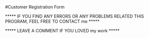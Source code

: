 #Customer Registration Form


***** IF YOU FIND ANY ERRORS OR ANY PROBLEMS RELATED THIS PROGRAM, FEEL FREE TO CONTACT me *****  


***** LEAVE A COMMENT IF YOU LOVED my work *****






